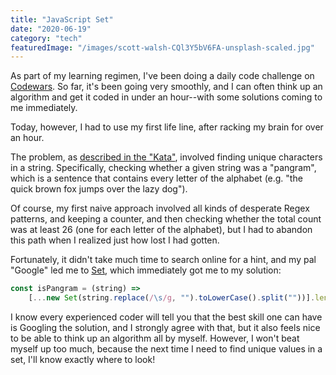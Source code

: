 ```yaml
---
title: "JavaScript Set"
date: "2020-06-19"
category: "tech"
featuredImage: "/images/scott-walsh-CQl3Y5bV6FA-unsplash-scaled.jpg"
---
```


As part of my learning regimen, I've been doing a daily code challenge on [Codewars](https://codewars.com). So far, it's been going very smoothly, and I can often think up an algorithm and get it coded in under an hour--with some solutions coming to me immediately.

Today, however, I had to use my first life line, after racking my brain for over an hour.

The problem, as [described in the "Kata"](https://www.codewars.com/kata/545cedaa9943f7fe7b000048/javascript), involved finding unique characters in a string. Specifically, checking whether a given string was a "pangram", which is a sentence that contains every letter of the alphabet (e.g. "the quick brown fox jumps over the lazy dog").

Of course, my first naive approach involved all kinds of desperate Regex patterns, and keeping a counter, and then checking whether the total count was at least 26 (one for each letter of the alphabet), but I had to abandon this path when I realized just how lost I had gotten.

Fortunately, it didn't take much time to search online for a hint, and my pal "Google" led me to [Set](https://developer.mozilla.org/en-US/docs/Web/JavaScript/Reference/Global_Objects/Set), which immediately got me to my solution:

```javascript
const isPangram = (string) =>
	[...new Set(string.replace(/\s/g, "").toLowerCase().split(""))].length >= 26;
```

I know every experienced coder will tell you that the best skill one can have is Googling the solution, and I strongly agree with that, but it also feels nice to be able to think up an algorithm all by myself. However, I won't beat myself up too much, because the next time I need to find unique values in a set, I'll know exactly where to look!
